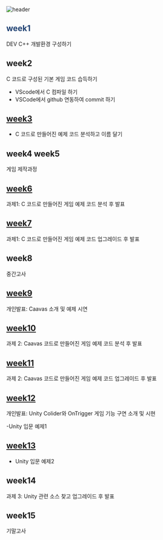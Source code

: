 
![header](https://capsule-render.vercel.app/api?type=wave&color=132043&height=300&section=header&text=Game%20Programming%20Notepad&fontSize=50&fontColor=F1B4BB)



## <span style="color:#1F4172">week1</span>
DEV C++ 개발환경 구성하기 


## week2
C 코드로 구성된 기본 게임 코드 습득하기
- VScode에서 C 컴파일 하기
- VSCode에서 github 연동하여 commit 하기


## [week3](https://github.com/kimguppy/game/tree/main/week3)
- C 코드로 만들어진 예제 코드 분석하고 이름 달기


## week4 week5
게임 제작과정


## [week6](https://github.com/kimguppy/game/tree/main/week6)
과제1: C 코드로 만들어진 게임 예제 코드 분석 후 발표


## [week7](https://github.com/kimguppy/game/tree/main/week7)
과제1:  C 코드로 만들어진 게임 예제 코드 업그레이드 후 발표


## week8
중간고사


## [week9](https://github.com/kimguppy/game/tree/main/week9)
개인발표: Caavas 소개 및 예제 시연


## [week10](https://github.com/kimguppy/game/tree/main/week10)
과제 2: Caavas 코드로 만들어진 게임 예제 코드 분석 후 발표


## [week11](https://github.com/kimguppy/game/tree/main/week11)
과제 2: Caavas 코드로 만들어진 게임 예제 코드 업그레이드 후 발표


## [week12](https://github.com/kimguppy/game/tree/main/week12)
개인발표: Unity Colider와 OnTrigger 게임 기능 구연 소개 및 시현

-Unity 입문 예제1


## [week13](https://github.com/kimguppy/game/tree/main/week13)
- Unity 입문 예제2


## week14
과제 3: Unity 관련 소스 찾고 업그레이드 후 발표


## week15
기말고사

